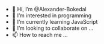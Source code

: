 - 👋 Hi, I’m @Alexander-Bokedal
- 👀 I’m interested in programming
- 🌱 I’m currently learning JavaScript
- 💞️ I’m looking to collaborate on ...
- 📫 How to reach me ...

<!---
Alexander-Bokedal/Alexander-Bokedal is a ✨ special ✨ repository because its `README.md` (this file) appears on your GitHub profile.
You can click the Preview link to take a look at your changes.
--->
